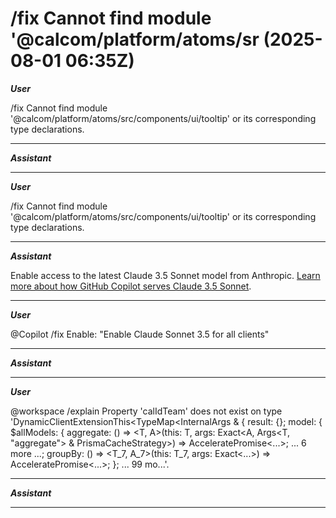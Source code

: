 <!-- Generated by SpecStory -->

# /fix Cannot find module '@calcom/platform/atoms/sr (2025-08-01 06:35Z)

_**User**_

/fix Cannot find module '@calcom/platform/atoms/src/components/ui/tooltip' or its corresponding type declarations.

---

_**Assistant**_

---

_**User**_

/fix Cannot find module '@calcom/platform/atoms/src/components/ui/tooltip' or its corresponding type declarations.

---

_**Assistant**_

Enable access to the latest Claude 3.5 Sonnet model from Anthropic. [Learn more about how GitHub Copilot serves Claude 3.5 Sonnet](https://docs.github.com/copilot/using-github-copilot/using-claude-sonnet-in-github-copilot).

---

_**User**_

@Copilot /fix Enable: "Enable Claude Sonnet 3.5 for all clients"

---

_**Assistant**_

---

_**User**_

@workspace /explain Property 'calIdTeam' does not exist on type 'DynamicClientExtensionThis<TypeMap<InternalArgs & { result: {}; model: { $allModels: { aggregate: () => <T, A>(this: T, args: Exact<A, Args<T, "aggregate"> & PrismaCacheStrategy>) => AcceleratePromise<...>; ... 6 more ...; groupBy: () => <T_7, A_7>(this: T_7, args: Exact<...>) => AcceleratePromise<...>; }; ... 99 mo...'.

---

_**Assistant**_

---

